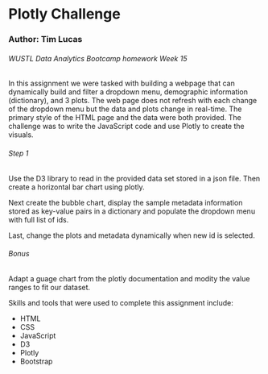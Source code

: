 <h1>Plotly Challenge</h1>
<h3>Author: Tim Lucas</h3>
<h6>WUSTL Data Analytics Bootcamp homework Week 15</h6>

<p>In this assignment we were tasked with building a webpage that can dynamically build and filter a dropdown menu, demographic information (dictionary), and 3 plots. The web page does not refresh with each change of the dropdown menu but the data and plots change in real-time. The primary style of the HTML page and the data were both provided. The challenge was to write the JavaScript code and use Plotly to create the visuals.</p>

<h6>Step 1</h6>
<p>Use the D3 library to read in the provided data set stored in a json file. Then create a horizontal bar chart using plotly.</p>

<p>Next create the bubble chart, display the sample metadata information stored as key-value pairs in a dictionary and populate the dropdown menu with full list of ids.</p>

<p>Last, change the plots and metadata dynamically when new id is selected.</p>

<h6>Bonus</h6>
<p>Adapt a guage chart from the plotly documentation and modity the value ranges to fit our dataset.</p>

<p>Skills and tools that were used to complete this assignment include:</p>
<ul>
<li>HTML</li>
<li>CSS</li>
<li>JavaScript</li>
<li>D3</li>
<li>Plotly</li>
<li>Bootstrap<ul>
</ul>